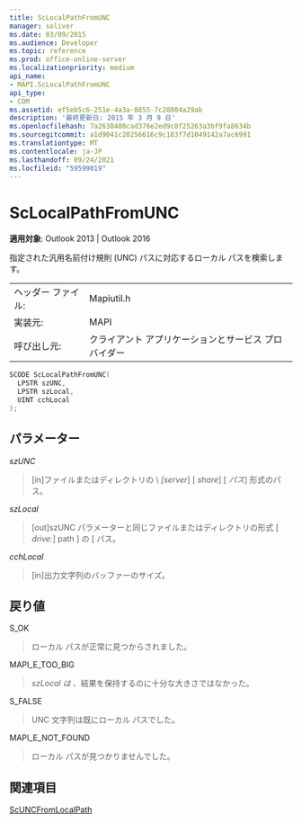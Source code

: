 ```yaml
---
title: ScLocalPathFromUNC
manager: soliver
ms.date: 03/09/2015
ms.audience: Developer
ms.topic: reference
ms.prod: office-online-server
ms.localizationpriority: medium
api_name:
- MAPI.ScLocalPathFromUNC
api_type:
- COM
ms.assetid: ef5eb5c6-251e-4a3a-8855-7c28804a29ab
description: '最終更新日: 2015 年 3 月 9 日'
ms.openlocfilehash: 7a2638408cad376e2ed9c8f25263a3bf9fa8634b
ms.sourcegitcommit: a1d9041c20256616c9c183f7d1049142a7ac6991
ms.translationtype: MT
ms.contentlocale: ja-JP
ms.lasthandoff: 09/24/2021
ms.locfileid: "59599019"
---
```

# <a name="sclocalpathfromunc"></a>ScLocalPathFromUNC

  
  
**適用対象**: Outlook 2013 | Outlook 2016 
  
指定された汎用名前付け規則 (UNC) パスに対応するローカル パスを検索します。 
  
|||
|:-----|:-----|
|ヘッダー ファイル:  <br/> |Mapiutil.h  <br/> |
|実装元:  <br/> |MAPI  <br/> |
|呼び出し元:  <br/> |クライアント アプリケーションとサービス プロバイダー  <br/> |
   
```cpp
SCODE ScLocalPathFromUNC(
  LPSTR szUNC,
  LPSTR szLocal,
  UINT cchLocal
);
```

## <a name="parameters"></a>パラメーター

 _szUNC_
  
> [in]ファイルまたはディレクトリの \\ _[server_] \[ _share_] \[ _パス_] 形式のパス。
    
 _szLocal_
  
> [out]szUNC パラメーターと同じファイルまたはディレクトリの形式 [ _drive:_] path ] の \[ パス。  
    
 _cchLocal_
  
> [in]出力文字列のバッファーのサイズ。
    
## <a name="return-value"></a>戻り値

S_OK
  
> ローカル パスが正常に見つからされました。
    
MAPI_E_TOO_BIG
  
>  _szLocal は_ 、結果を保持するのに十分な大きさではなかった。 
    
S_FALSE
  
> UNC 文字列は既にローカル パスでした。
    
MAPI_E_NOT_FOUND
  
> ローカル パスが見つかりませんでした。
    
## <a name="see-also"></a>関連項目



[ScUNCFromLocalPath](scuncfromlocalpath.md)

